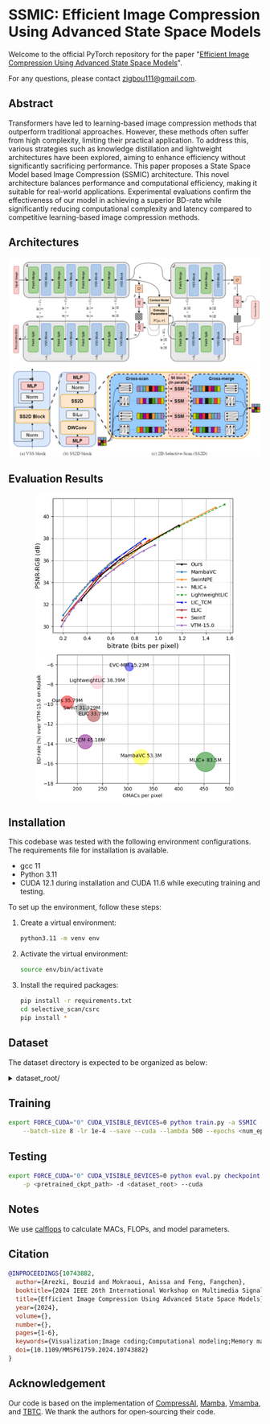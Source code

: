 # SSMIC: Efficient Image Compression Using Advanced State Space Models

Welcome to the official PyTorch repository for the paper "[Efficient Image Compression Using Advanced State Space Models](https://arxiv.org/pdf/2409.02743)".

For any questions, please contact [zigbou111@gmail.com](mailto:zigbou111@gmail.com).

## Abstract

Transformers have led to learning-based image compression methods that outperform traditional approaches. However, these methods often suffer from high complexity, limiting their practical application. To address this, various strategies such as knowledge distillation and lightweight architectures have been explored, aiming to enhance efficiency without significantly sacrificing performance. This paper proposes a State Space Model based Image Compression (SSMIC) architecture. This novel architecture balances performance and computational efficiency, making it suitable for real-world applications. Experimental evaluations confirm the effectiveness of our model in achieving a superior BD-rate while significantly reducing computational complexity and latency compared to competitive learning-based image compression methods.

## Architectures

![SSMIC Architecture](./pic/SSMIC.png)
![VSS Architecture](./pic/VSS.png)

## Evaluation Results

<p align="center">
    <img src="./pic/RD_curve.png" hspace="10" width=399 >
    <img src="./pic/MACs.png" hspace="10" width=400>
</p>

## Installation

This codebase was tested with the following environment configurations. The requirements file for installation is available.

- gcc 11
- Python 3.11
- CUDA 12.1 during installation and CUDA 11.6 while executing training and testing.

To set up the environment, follow these steps:

1. Create a virtual environment:
    ```sh
    python3.11 -m venv env
    ```

2. Activate the virtual environment:
    ```sh
    source env/bin/activate
    ```

3. Install the required packages:
    ```sh
    pip install -r requirements.txt
    cd selective_scan/csrc
    pip install *
    ```

## Dataset

The dataset directory is expected to be organized as below:

<details>
<summary>dataset_root/</summary>
<ul>
    <li>train/</li>
    <ul>
        <li>train_1.jpg</li>
        <li>train_2.jpg</li>
        <li>...</li>
    </ul>
    <li>test/</li>
    <ul>
        <li>test_1.jpg</li>
        <li>test_2.jpg</li>
        <li>...</li>
    </ul>
</ul>
</details>

## Training

```sh
export FORCE_CUDA="0" CUDA_VISIBLE_DEVICES=0 python train.py -a SSMIC -d <dataset_root> \
    --batch-size 8 -lr 1e-4 --save --cuda --lambda 500 --epochs <num_epoch>
```

## Testing

```sh
export FORCE_CUDA="0" CUDA_VISIBLE_DEVICES=0 python eval.py checkpoint -a SSMIC <dataset_root> \
    -p <pretrained_ckpt_path> -d <dataset_root> --cuda
```

## Notes

We use [calflops](https://github.com/MrYxJ/calculate-flops.pytorch) to calculate MACs, FLOPs, and model parameters.

## Citation

```bibtex
@INPROCEEDINGS{10743882,
  author={Arezki, Bouzid and Mokraoui, Anissa and Feng, Fangchen},
  booktitle={2024 IEEE 26th International Workshop on Multimedia Signal Processing (MMSP)}, 
  title={Efficient Image Compression Using Advanced State Space Models}, 
  year={2024},
  volume={},
  number={},
  pages={1-6},
  keywords={Visualization;Image coding;Computational modeling;Memory management;Transformers;Data models;Real-time systems;Computational complexity;Optimization;Context modeling;Image Compression;State Space Models;Computational Complexity;Rate-Distortion},
  doi={10.1109/MMSP61759.2024.10743882}
}
```

## Acknowledgement

Our code is based on the implementation of [CompressAI](https://github.com/InterDigitalInc/CompressAI), [Mamba](https://github.com/state-spaces/mamba), [Vmamba](https://github.com/MzeroMiko/VMamba), and [TBTC](https://github.com/ali-zafari/TBTC). We thank the authors for open-sourcing their code.
